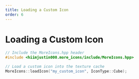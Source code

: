 ```yaml
---
title: Loading a Custom Icon
order: 6
---
```


# Loading a Custom Icon
```cpp
// Include the MoreIcons.hpp header
#include <hiimjustin000.more_icons/include/MoreIcons.hpp>

// Load a custom icon into the texture cache
MoreIcons::loadIcon("my_custom_icon", IconType::Cube);
```
